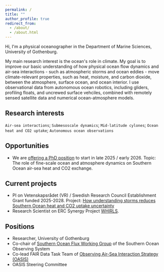 ```yaml
---
permalink: /
title: ""
author_profile: true
redirect_from: 
  - /about/
  - /about.html
---
```

Hi, I'm a physical oceanographer in the Department of Marine Sciences, University of Gothenburg. 

My main research interest is the ocean's role in climate. My goal is to improve our basic understanding of how physical ocean flow dynamics and air-sea interactions - such as atmospheric storms and ocean eddies - move climate-relevant properties, such as heat, moisture, and carbon dioxide, between the atmosphere, surface ocean, and ocean interior. I use observational data from autonomous ocean robotics, including gliders, profiling floats, and uncrewed surface vehciles, combined with remotely sensed satellite data and numerical ocean-atmosphere models. 

## Research interests
`Air-sea interactions`; `Submesoscale dynamics`; `Mid-latitude cylones`; `Ocean heat and CO2 uptake`; `Autonomous ocean observations`

## Opportunities
- We are [offering a PhD position](https://web103.reachmee.com/ext/I005/1035/job?site=7&lang=UK&validator=9b89bead79bb7258ad55c8d75228e5b7&job_id=37723) to start in late 2025 / early 2026. Topic: The role of fine-scale ocean and atmosphere dynamics on Southern Ocean air-sea heat and CO2 exchange. 


## Current projects
- PI on Vetenskapsrådet (VR) / Swedish Research Council Establishment Grant funded 2025-2028. Project: [How understanding storms reduces Southern Ocean heat and CO2 uptake uncertainty](https://www.gu.se/en/research/how-understanding-storms-reduces-southern-ocean-heat-and-co2-uptake-uncertainty)
- Research Scientist on ERC Synergy Project [WHIRLS](www.whirls.eu).

## Positions
- Researcher, University of Gothenburg
- Co-chair of [Southern Ocean Flux Working Group](https://soos.aq/activities/cwg/soflux) of the Southern Ocean Observing System
- Co-lead FAIR Data Task Team of [Observing Air-Sea Interaction Strategy (OASIS)](www.airseaobs.org)
- OASIS Steering Committee



